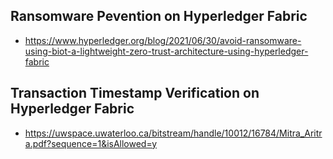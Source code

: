
## Ransomware Pevention on Hyperledger Fabric
- https://www.hyperledger.org/blog/2021/06/30/avoid-ransomware-using-biot-a-lightweight-zero-trust-architecture-using-hyperledger-fabric

## Transaction Timestamp Verification on Hyperledger Fabric
- https://uwspace.uwaterloo.ca/bitstream/handle/10012/16784/Mitra_Aritra.pdf?sequence=1&isAllowed=y
